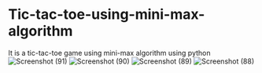 # Tic-tac-toe-using-mini-max-algorithm
It is a tic-tac-toe game using mini-max algorithm using python
![Screenshot (91)](https://user-images.githubusercontent.com/60617403/181596463-264f3b73-a4c1-4f82-a407-16e1da52bcff.png)
![Screenshot (90)](https://user-images.githubusercontent.com/60617403/181596474-f79b1015-11d5-4104-b58b-d77c6a326282.png)
![Screenshot (89)](https://user-images.githubusercontent.com/60617403/181596485-934c2079-6da1-424e-b5ff-a6b74c46ad2c.png)
![Screenshot (88)](https://user-images.githubusercontent.com/60617403/181596488-60f1b5ec-781c-4890-b4e5-363cb387fb0f.png)

